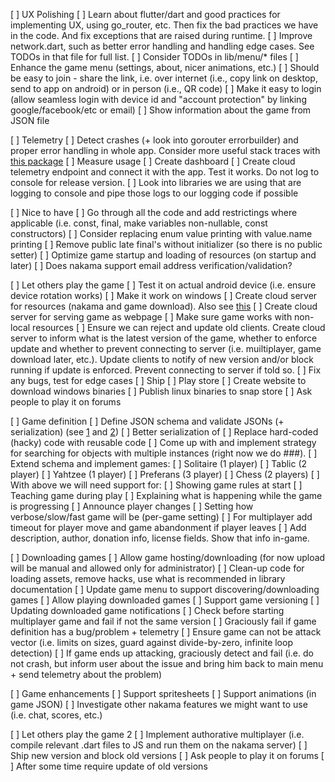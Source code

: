 [ ] UX Polishing
    [ ] Learn about flutter/dart and good practices for implementing UX, using go_router, etc. Then fix the bad practices we have in the code. And fix exceptions that are raised during runtime.
    [ ] Improve network.dart, such as better error handling and handling edge cases. See TODOs in that file for full list.
    [ ] Consider TODOs in lib/menu/* files
    [ ] Enhance the game menu (settings, about, nicer animations, etc.)
    [ ] Should be easy to join - share the link, i.e. over internet (i.e., copy link on desktop, send to app on android) or in person (i.e., QR code)
    [ ] Make it easy to login (allow seamless login with device id and "account protection" by linking google/facebook/etc or email)
    [ ] Show information about the game from JSON file
    
[ ] Telemetry
    [ ] Detect crashes (+ look into gorouter errorbuilder) and proper error handling in whole app. Consider more useful stack traces with [this package](https://pub.dev/packages/stack_trace)
    [ ] Measure usage
    [ ] Create dashboard
    [ ] Create cloud telemetry endpoint and connect it with the app. Test it works. Do not log to console for release version.
    [ ] Look into libraries we are using that are logging to console and pipe those logs to our logging code if possible

[ ] Nice to have
    [ ] Go through all the code and add restrictings where applicable (i.e. const, final, make variables non-nullable, const constructors)
    [ ] Consider replacing enum value printing with value.name printing
    [ ] Remove public late final's without initializer (so there is no public setter)
    [ ] Optimize game startup and loading of resources (on startup and later)
    [ ] Does nakama support email address verification/validation?

[ ] Let others play the game
    [ ] Test it on actual android device (i.e. ensure device rotation works)
    [ ] Make it work on windows
    [ ] Create cloud server for resources (nakama and game download). Also see [this](https://heroiclabs.com/docs/nakama/getting-started/configuration/)
    [ ] Create cloud server for serving game as webpage
    [ ] Make sure game works with non-local resources
    [ ] Ensure we can reject and update old clients. Create cloud server to inform what is the latest version of the game, whether to enforce update and whether to prevent connecting to server (i.e. muiltiplayer, game download later, etc.). Update clients to notify of new version and/or block running if update is enforced. Prevent connecting to server if told so.
    [ ] Fix any bugs, test for edge cases
    [ ] Ship
        [ ] Play store
        [ ] Create website to download windows binaries
        [ ] Publish linux binaries to snap store
    [ ] Ask people to play it on forums

[ ] Game definition
    [ ] Define JSON schema and validate JSONs (+ serialization) (see [1](https://pub.dev/packages/json_schema) and [2](https://pub.dev/packages/built_value))
    [ ] Better serialization of <events going through nakama>
    [ ] Replace hard-coded (hacky) code with reusable code
    [ ] Come up with and implement strategy for searching for objects with multiple instances (right now we do #<id>#<number>#).
    [ ] Extend schema and implement games:
        [ ] Solitaire (1 player)
        [ ] Tablic (2 player)
        [ ] Yahtzee (1 player)
        [ ] Preferans (3 player)
        [ ] Chess (2 players)
    [ ] With above we will need support for:
        [ ] Showing game rules at start
        [ ] Teaching game during play
        [ ] Explaining what is happening while the game is progressing
            [ ] Announce player changes
        [ ] Setting how verbose/slow/fast game will be (per-game setting)
        [ ] For multiplayer add timeout for player move and game abandonment if player leaves 
    [ ] Add description, author, donation info, license fields. Show that info in-game.

[ ] Downloading games
    [ ] Allow game hosting/downloading (for now upload will be manual and allowed only for administrator)
        [ ] Clean-up code for loading assets, remove hacks, use what is recommended in library documentation
    [ ] Update game menu to support discovering/downloading games
    [ ] Allow playing downloaded games
    [ ] Support game versioning
        [ ] Updating downloaded game notifications
        [ ] Check before starting multiplayer game and fail if not the same version
    [ ] Graciously fail if game definition has a bug/problem + telemetry
    [ ] Ensure game can not be attack vector (i.e. limits on sizes, guard against divide-by-zero, infinite loop detection)
    [ ] If game ends up attacking, graciously detect and fail (i.e. do not crash, but inform user about the issue and bring him back to main menu + send telemetry about the problem)

[ ] Game enhancements
    [ ] Support spritesheets
    [ ] Support animations (in game JSON)
    [ ] Investigate other nakama features we might want to use (i.e. chat, scores, etc.)

[ ] Let others play the game 2
    [ ] Implement authorative multiplayer (i.e. compile relevant .dart files to JS and run them on the nakama server)
    [ ] Ship new version and block old versions
    [ ] Ask people to play it on forums
    [ ] After some time require update of old versions
